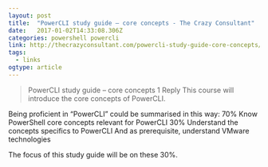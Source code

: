 ```yaml
---
layout: post 
title:  "PowerCLI study guide – core concepts - The Crazy Consultant" 
date:   2017-01-02T14:33:08.306Z 
categories: powershell powercli
link: http://thecrazyconsultant.com/powercli-study-guide-core-concepts/ 
tags:
  - links
ogtype: article 
---
```


> PowerCLI study guide – core concepts
1 Reply
This course will introduce the core concepts of PowerCLI.

Being proficient in “PowerCLI” could be summarised in this way:
70% Know PowerShell core concepts relevant for PowerCLI
30% Understand the concepts specifics to PowerCLI
And as prerequisite, understand VMware technologies

The focus of this study guide will be on these 30%.